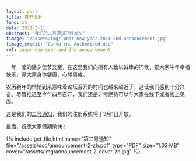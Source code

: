 ```yaml
---
layout: post
title: 春节快乐
lang: zh
date: 2021-2-11
abstract: "我们的二号通知已经发布"
fimage: "/assets/img/lunar-new-year-2021-2nd-announcement.jpg"
fimage_credit: "Canva.cn. Authorised use"
ref: lunar-new-year-and-2nd-announcement
---
```


一年一度的除夕佳节又至，在这里我们向所有人致以诚挚的问候，祝大家牛年幸福快乐，原大家身体健康、心想事成。

农历新年的悄悄到来意味着论坛召开的时间也越来越近了，这让我们感到十分兴奋。尽管推迟至今年四月召开，我们还是非常期待可以与大家在线下或者线上见面。

这是我们的[二号通知](/assets/doc/announcement-2-zh.pdf)，我们的注册系统将于3月1日开放。

最后，祝愿大家假期愉快！

{% include get_file.html name="第二号通知" file="/assets/doc/announcement-2-zh.pdf" type="PDF" size="1.03 MB" cover="/assets/img/announcement-2-cover-zh.jpg" %}
